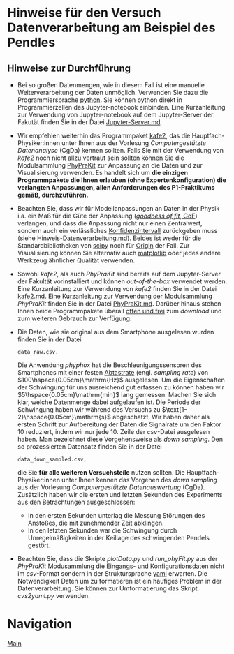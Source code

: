 # Hinweise für den Versuch Datenverarbeitung am Beispiel des Pendles

## Hinweise zur Durchführung

- Bei so großen Datenmengen, wie in diesem Fall ist eine manuelle Weiterverarbeitung der Daten unmöglich. Verwenden Sie dazu die Programmiersprache [python](https://www.python.org/). Sie können python direkt in Programmierzellen des Jupyter-notebook einbinden. Eine Kurzanleitung zur Verwendung von Jupyter-notebook auf dem Jupyter-Server der Fakutät finden Sie in der Datei [Jupyter-Server.md](https://gitlab.kit.edu/kit/etp-lehre/p1-praktikum/students/-/blob/main/doc/JupyterServer.md). 

- Wir empfehlen weiterhin das Programmpaket [kafe2](https://philfitters.github.io/kafe2/), das die Hauptfach-Physiker:innen unter Ihnen aus der Vorlesung *Computergestützte Datenanalyse* (CgDa) kennen sollten. Falls Sie mit der Verwendung von *kafe2* noch nicht allzu vertraut sein sollten können Sie die Modulsammlung [PhyPraKit](https://readthedocs.org/projects/phyprakit/) zur Anpassung an die Daten und zur Visualisierung verwenden. Es handelt sich um **die einzigen Programmpakete die Ihnen erlauben (ohne Expertenkonfiguration) die verlangten Anpassungen, allen Anforderungen des P1-Praktikums gemäß, durchzuführen.** 

- Beachten Sie, dass wir für Modellanpassungen an Daten in der Physik i.a. ein Maß für die Güte der Anpassung ([*goodness of fit*, GoF](https://en.wikipedia.org/wiki/Goodness_of_fit)) verlangen, und dass die Anpassung nicht nur einen Zentralwert, sondern auch ein verlässliches [Konfidenzintervall](https://de.wikipedia.org/wiki/Konfidenzintervall) zurückgeben muss (siehe Hinweis-[Datenverarbeitung.md](https://gitlab.kit.edu/kit/etp-lehre/p1-praktikum/students/-/blob/main/Vorversuch/doc/Hinweise-Datenverarbeitung.md)). Beides ist weder für die Standardbibliotheken von [scipy](https://scipy.org/) noch für [Origin](https://de.wikipedia.org/wiki/Origin_(Software)) der Fall. Zur Visualisierung können Sie alternativ auch [matplotlib](https://matplotlib.org/) oder jedes andere Werkzeug ähnlicher Qualität verwenden. 

- Sowohl *kafe2*, als auch *PhyPraKit* sind bereits auf dem Jupyter-Server der Fakultät vorinstalliert und können *out-of-the-box* verwendet werden. Eine Kurzanleitung zur Verwendung von *kafe2* finden Sie in der Datei [kafe2.md](https://gitlab.kit.edu/kit/etp-lehre/p1-praktikum/students/-/blob/main/doc/kafe2.md). Eine Kurzanleitung zur Verwendung der Modulsammlung *PhyPraKit* finden Sie in der Datei [PhyPraKit.md](https://gitlab.kit.edu/kit/etp-lehre/p1-praktikum/students/-/blob/main/doc/PhyPraKit.md). Darüber hinaus stehen Ihnen beide Programmpakete überall [offen und frei](https://de.wikipedia.org/wiki/Open_Source) zum *download* und zum weiteren Gebrauch zur Verfügung. 

- Die Daten, wie sie original aus dem Smartphone ausgelesen wurden finden Sie in der Datei 

  ```shell
  data_raw.csv.
  ```

  Die Anwendung *phyphox* hat die Beschleunigungssensoren des Smartphones mit einer festen [Abtastrate](https://de.wikipedia.org/wiki/Abtastung_(Signalverarbeitung)) (engl. *sampling rate*) von $100\hspace{0.05cm}\mathrm{Hz}$ ausgelesen. Um die Eigenschaften der Schwingung für uns ausreichend gut erfassen zu können haben wir $5\hspace{0.05cm}\mathrm{min}$ lang gemessen. Machen Sie sich klar, welche Datenmenge dabei aufgelaufen ist. Die Periode der Schwingung haben wir während des Versuchs zu $\text{1–2}\hspace{0.05cm}\mathrm{s}$ abgeschätzt. Wir haben daher als ersten Schritt zur Aufbereitung der Daten die Signalrate um den Faktor 10 reduziert, indem wir nur jede 10. Zeile der *csv*-Datei ausgelesen haben. Man bezeichnet diese Vorgehensweise als *down sampling*.  Den so prozessierten Datensatz finden Sie in der Datei

  ```shell
  data_down_sampled.csv,
  ```

  die Sie **für alle weiteren Versuchsteile** nutzen sollten. Die Hauptfach-Physiker:innen unter Ihnen kennen das Vorgehen des *down sampling* aus der Vorlesung *Computergestützte Datenauswertung* (CgDa). Zusätzlich haben wir die ersten und letzten Sekunden des Experiments aus den Betrachtungen ausgeschlossen: 

  - In den ersten Sekunden unterlag die Messung Störungen des Anstoßes, die mit zunehmender Zeit abklingen. 
  - In den letzten Sekunden war die Schwingung durch Unregelmäßigkeiten in der Keillage des schwingenden Pendels gestört.  

- Beachten Sie, dass die Skripte *plotData.py* und *run_phyFit.py* aus der *PhyPraKit* Modusammlung die Eingangs- und Konfigurationsdaten nicht im *csv*-Format sondern in der Struktursprache [yaml](https://de.wikipedia.org/wiki/YAML)  erwarten. Die Notwendigkeit Daten um zu formatieren ist ein häufiges Problem in der Datenverarbeitung. Sie können zur Umformatierung das Skript *cvs2yaml.py* verwenden.

# Navigation

[Main](https://gitlab.kit.edu/kit/etp-lehre/p1-praktikum/students/-/tree/main/Vorversuch)

